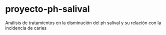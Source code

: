 # proyecto-ph-salival
Análisis de tratamientos en la disminución del ph salival y su relación con la incidencia de caries
